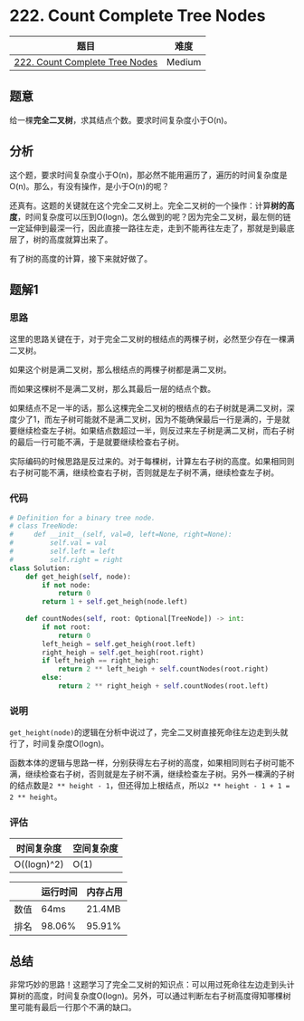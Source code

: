 # 222. Count Complete Tree Nodes

| 题目 | 难度 |
| ---- | ---- |
| [222. Count Complete Tree Nodes](https://leetcode.com/problems/count-complete-tree-nodes/) | Medium |

## 题意

给一棵**完全二叉树**，求其结点个数。要求时间复杂度小于O(n)。

## 分析

这个题，要求时间复杂度小于O(n)，那必然不能用遍历了，遍历的时间复杂度是O(n)。那么，有没有操作，是小于O(n)的呢？

还真有。这题的关键就在这个完全二叉树上。完全二叉树的一个操作：计算**树的高度**，时间复杂度可以压到O(logn)。怎么做到的呢？因为完全二叉树，最左侧的链一定延伸到最深一行，因此直接一路往左走，走到不能再往左走了，那就是到最底层了，树的高度就算出来了。

有了树的高度的计算，接下来就好做了。

## 题解1

### 思路

这里的思路关键在于，对于完全二叉树的根结点的两棵子树，必然至少存在一棵满二叉树。

如果这个树是满二叉树，那么根结点的两棵子树都是满二叉树。

而如果这棵树不是满二叉树，那么其最后一层的结点个数。

如果结点不足一半的话，那么这棵完全二叉树的根结点的右子树就是满二叉树，深度少了1，而左子树可能就不是满二叉树，因为不能确保最后一行是满的，于是就要继续检查左子树。如果结点数超过一半，则反过来左子树是满二叉树，而右子树的最后一行可能不满，于是就要继续检查右子树。

实际编码的时候思路是反过来的。对于每棵树，计算左右子树的高度。如果相同则右子树可能不满，继续检查右子树，否则就是左子树不满，继续检查左子树。

### 代码

```python
# Definition for a binary tree node.
# class TreeNode:
#     def __init__(self, val=0, left=None, right=None):
#         self.val = val
#         self.left = left
#         self.right = right
class Solution:
    def get_heigh(self, node):
        if not node:
            return 0
        return 1 + self.get_heigh(node.left)
        
    def countNodes(self, root: Optional[TreeNode]) -> int:
        if not root:
            return 0
        left_heigh = self.get_heigh(root.left)
        right_heigh = self.get_heigh(root.right)
        if left_heigh == right_heigh:
            return 2 ** left_heigh + self.countNodes(root.right)
        else:
            return 2 ** right_heigh + self.countNodes(root.left)
```

### 说明

`get_height(node)`的逻辑在分析中说过了，完全二叉树直接死命往左边走到头就行了，时间复杂度O(logn)。

函数本体的逻辑与思路一样，分别获得左右子树的高度，如果相同则右子树可能不满，继续检查右子树，否则就是左子树不满，继续检查左子树。另外一棵满的子树的结点数是`2 ** height - 1`，但还得加上根结点，所以`2 ** height - 1 + 1 = 2 ** height`。

### 评估

| 时间复杂度 | 空间复杂度 |
| ---- | ---- |
| O((logn)^2) | O(1) |

| | 运行时间 | 内存占用 |
| ---- | ---- | ---- |
| 数值 | 64ms | 21.4MB |
| 排名 | 98.06% | 95.91% |

## 总结

非常巧妙的思路！这题学习了完全二叉树的知识点：可以用过死命往左边走到头计算树的高度，时间复杂度O(logn)。另外，可以通过判断左右子树高度得知哪棵树里可能有最后一行那个不满的缺口。
